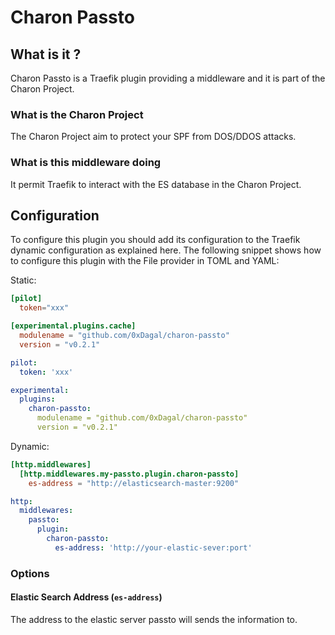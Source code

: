 # Charon Passto

## What is it ?

Charon Passto is a Traefik plugin providing a middleware and it is part of the
Charon Project.

### What is the Charon Project

The Charon Project aim to protect your SPF from DOS/DDOS attacks.

### What is this middleware doing

It permit Traefik to interact with the ES database in the Charon Project.

## Configuration

To configure this plugin you should add its configuration to the Traefik dynamic
configuration as explained here. The following snippet shows how to configure
this plugin with the File provider in TOML and YAML:

Static:

```toml
[pilot]
  token="xxx"

[experimental.plugins.cache]
  modulename = "github.com/0xDagal/charon-passto"
  version = "v0.2.1"
```

```yaml
pilot:
  token: 'xxx'

experimental:
  plugins:
    charon-passto:
      modulename = "github.com/0xDagal/charon-passto"
      version = "v0.2.1"
```

Dynamic:

```toml
[http.middlewares]
  [http.middlewares.my-passto.plugin.charon-passto]
    es-address = "http://elasticsearch-master:9200"
```

```yaml
http:
  middlewares:
    passto:
      plugin:
        charon-passto:
          es-address: 'http://your-elastic-sever:port'
```

### Options

#### Elastic Search Address (`es-address`)

The address to the elastic server passto will sends the information to.
